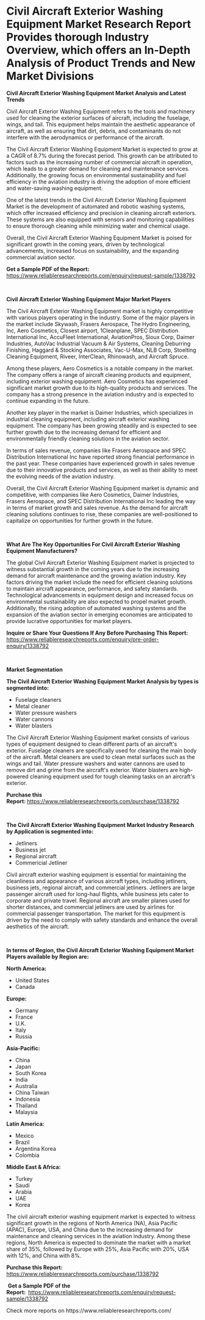 <p><h1>Civil Aircraft Exterior Washing Equipment Market Research Report Provides thorough Industry Overview, which offers an In-Depth Analysis of Product Trends and New Market Divisions</h1></p><p><strong>Civil Aircraft Exterior Washing Equipment Market Analysis and Latest Trends</strong></p>
<p><p>Civil Aircraft Exterior Washing Equipment refers to the tools and machinery used for cleaning the exterior surfaces of aircraft, including the fuselage, wings, and tail. This equipment helps maintain the aesthetic appearance of aircraft, as well as ensuring that dirt, debris, and contaminants do not interfere with the aerodynamics or performance of the aircraft.</p><p>The Civil Aircraft Exterior Washing Equipment Market is expected to grow at a CAGR of 8.7% during the forecast period. This growth can be attributed to factors such as the increasing number of commercial aircraft in operation, which leads to a greater demand for cleaning and maintenance services. Additionally, the growing focus on environmental sustainability and fuel efficiency in the aviation industry is driving the adoption of more efficient and water-saving washing equipment.</p><p>One of the latest trends in the Civil Aircraft Exterior Washing Equipment Market is the development of automated and robotic washing systems, which offer increased efficiency and precision in cleaning aircraft exteriors. These systems are also equipped with sensors and monitoring capabilities to ensure thorough cleaning while minimizing water and chemical usage.</p><p>Overall, the Civil Aircraft Exterior Washing Equipment Market is poised for significant growth in the coming years, driven by technological advancements, increased focus on sustainability, and the expanding commercial aviation sector.</p></p>
<p><strong>Get a Sample PDF of the Report:&nbsp;</strong> <a href="https://www.reliableresearchreports.com/enquiry/request-sample/1338792">https://www.reliableresearchreports.com/enquiry/request-sample/1338792</a></p>
<p>&nbsp;</p>
<p><strong>Civil Aircraft Exterior Washing Equipment Major Market Players</strong></p>
<p><p>The Civil Aircraft Exterior Washing Equipment market is highly competitive with various players operating in the industry. Some of the major players in the market include Skywash, Frasers Aerospace, The Hydro Engineering, Inc, Aero Cosmetics, Closest airport, 1Cleanplane, SPEC Distribution International Inc, AccuFleet International, AviationPros, Sioux Corp, Daimer Industries, AutoVac Industrial Vacuum & Air Systems, Cleaning Deburring Finishing, Haggard & Stocking Associates, Vac-U-Max, NLB Corp, Stoelting Cleaning Equipment, Riveer, InterClean, Rhinowash, and Aircraft Spruce.</p><p>Among these players, Aero Cosmetics is a notable company in the market. The company offers a range of aircraft cleaning products and equipment, including exterior washing equipment. Aero Cosmetics has experienced significant market growth due to its high-quality products and services. The company has a strong presence in the aviation industry and is expected to continue expanding in the future.</p><p>Another key player in the market is Daimer Industries, which specializes in industrial cleaning equipment, including aircraft exterior washing equipment. The company has been growing steadily and is expected to see further growth due to the increasing demand for efficient and environmentally friendly cleaning solutions in the aviation sector.</p><p>In terms of sales revenue, companies like Frasers Aerospace and SPEC Distribution International Inc have reported strong financial performance in the past year. These companies have experienced growth in sales revenue due to their innovative products and services, as well as their ability to meet the evolving needs of the aviation industry.</p><p>Overall, the Civil Aircraft Exterior Washing Equipment market is dynamic and competitive, with companies like Aero Cosmetics, Daimer Industries, Frasers Aerospace, and SPEC Distribution International Inc leading the way in terms of market growth and sales revenue. As the demand for aircraft cleaning solutions continues to rise, these companies are well-positioned to capitalize on opportunities for further growth in the future.</p></p>
<p>&nbsp;</p>
<p><strong>What Are The Key Opportunities For Civil Aircraft Exterior Washing Equipment Manufacturers?</strong></p>
<p><p>The global Civil Aircraft Exterior Washing Equipment market is projected to witness substantial growth in the coming years due to the increasing demand for aircraft maintenance and the growing aviation industry. Key factors driving the market include the need for efficient cleaning solutions to maintain aircraft appearance, performance, and safety standards. Technological advancements in equipment design and increased focus on environmental sustainability are also expected to propel market growth. Additionally, the rising adoption of automated washing systems and the expansion of the aviation sector in emerging economies are anticipated to provide lucrative opportunities for market players.</p></p>
<p><strong>Inquire or Share Your Questions If Any Before Purchasing This Report:</strong> <a href="https://www.reliableresearchreports.com/enquiry/pre-order-enquiry/1338792">https://www.reliableresearchreports.com/enquiry/pre-order-enquiry/1338792</a></p>
<p>&nbsp;</p>
<p><strong>Market Segmentation</strong></p>
<p><strong>The Civil Aircraft Exterior Washing Equipment Market Analysis by types is segmented into:</strong></p>
<p><ul><li>Fuselage cleaners</li><li>Metal cleaner</li><li>Water pressure washers</li><li>Water cannons</li><li>Water blasters</li></ul></p>
<p><p>The Civil Aircraft Exterior Washing Equipment market consists of various types of equipment designed to clean different parts of an aircraft's exterior. Fuselage cleaners are specifically used for cleaning the main body of the aircraft. Metal cleaners are used to clean metal surfaces such as the wings and tail. Water pressure washers and water cannons are used to remove dirt and grime from the aircraft's exterior. Water blasters are high-powered cleaning equipment used for tough cleaning tasks on an aircraft's exterior.</p></p>
<p><strong>Purchase this Report:&nbsp;</strong><a href="https://www.reliableresearchreports.com/purchase/1338792">https://www.reliableresearchreports.com/purchase/1338792</a></p>
<p>&nbsp;</p>
<p><strong>The Civil Aircraft Exterior Washing Equipment Market Industry Research by Application is segmented into:</strong></p>
<p><ul><li>Jetliners</li><li>Business jet</li><li>Regional aircraft</li><li>Commericial Jetliner</li></ul></p>
<p><p>Civil aircraft exterior washing equipment is essential for maintaining the cleanliness and appearance of various aircraft types, including jetliners, business jets, regional aircraft, and commercial jetliners. Jetliners are large passenger aircraft used for long-haul flights, while business jets cater to corporate and private travel. Regional aircraft are smaller planes used for shorter distances, and commercial jetliners are used by airlines for commercial passenger transportation. The market for this equipment is driven by the need to comply with safety standards and enhance the overall aesthetics of the aircraft.</p></p>
<p>&nbsp;</p>
<p><strong>In terms of Region, the Civil Aircraft Exterior Washing Equipment Market Players available by Region are:</strong></p>
<p>
    <p> <strong> North America: </strong>
        <ul>
            <li>United States</li>
            <li>Canada</li>
        </ul>
        </p> 
    <p> <strong> Europe: </strong>
        <ul>
            <li>Germany</li>
            <li>France</li>
            <li>U.K.</li>
            <li>Italy</li>
            <li>Russia</li>
        </ul>
        </p> 
    <p> <strong> Asia-Pacific: </strong>
        <ul>
            <li>China</li>
            <li>Japan</li>
            <li>South Korea</li>
            <li>India</li>
            <li>Australia</li>
            <li>China Taiwan</li>
            <li>Indonesia</li>
            <li>Thailand</li>
            <li>Malaysia</li>
        </ul>
        </p> 
    <p> <strong> Latin America: </strong>
        <ul>
            <li>Mexico</li>
            <li>Brazil</li>
            <li>Argentina Korea</li>
            <li>Colombia</li>
        </ul>
        </p> 
    <p> <strong> Middle East & Africa: </strong>
        <ul>
            <li>Turkey</li>
            <li>Saudi</li>
            <li>Arabia</li>
            <li>UAE</li>
            <li>Korea</li>
        </ul>
    </p>
    </p>
<p><p>The civil aircraft exterior washing equipment market is expected to witness significant growth in the regions of North America (NA), Asia Pacific (APAC), Europe, USA, and China due to the increasing demand for maintenance and cleaning services in the aviation industry. Among these regions, North America is expected to dominate the market with a market share of 35%, followed by Europe with 25%, Asia Pacific with 20%, USA with 12%, and China with 8%.</p></p>
<p><strong>Purchase this Report: </strong><a href="https://www.reliableresearchreports.com/purchase/1338792">https://www.reliableresearchreports.com/purchase/1338792</a></p>
<p>&nbsp;<strong>Get a Sample PDF of the Report:&nbsp;&nbsp;</strong><a href="https://www.reliableresearchreports.com/enquiry/request-sample/1338792">https://www.reliableresearchreports.com/enquiry/request-sample/1338792</a></p>
<p><strong></strong></p>
<p>Check more reports on https://www.reliableresearchreports.com/</p>